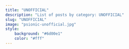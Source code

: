 ```yaml
---
title: "UNOFFICIAL"
description: "List of posts by category: UNOFFICIAL"
slug: "UNOFFICIAL"
image: "psionic-unofficial.jpg"
style:
    background: "#6d00e1"
    color: "#fff"
---
```


